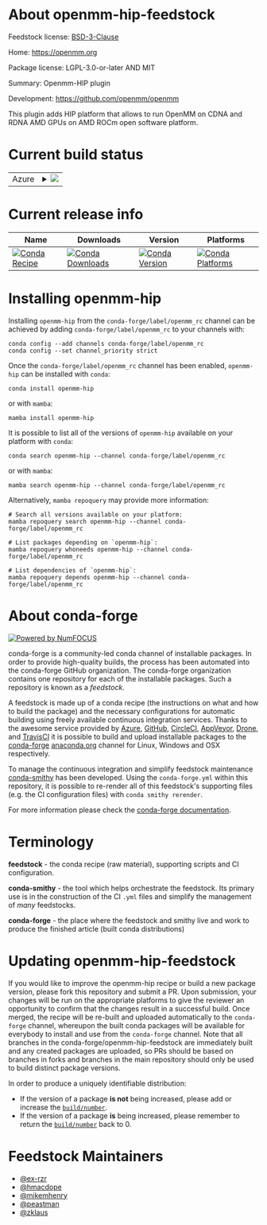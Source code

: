 About openmm-hip-feedstock
==========================

Feedstock license: [BSD-3-Clause](https://github.com/conda-forge/openmm-hip-feedstock/blob/main/LICENSE.txt)

Home: https://openmm.org

Package license: LGPL-3.0-or-later AND MIT

Summary: Openmm-HIP plugin

Development: https://github.com/openmm/openmm

This plugin adds HIP platform that allows to run OpenMM on CDNA and RDNA AMD GPUs on AMD ROCm open software platform.


Current build status
====================


<table>
    
  <tr>
    <td>Azure</td>
    <td>
      <details>
        <summary>
          <a href="https://dev.azure.com/conda-forge/feedstock-builds/_build/latest?definitionId=23114&branchName=main">
            <img src="https://dev.azure.com/conda-forge/feedstock-builds/_apis/build/status/openmm-hip-feedstock?branchName=main">
          </a>
        </summary>
        <table>
          <thead><tr><th>Variant</th><th>Status</th></tr></thead>
          <tbody><tr>
              <td>linux_64</td>
              <td>
                <a href="https://dev.azure.com/conda-forge/feedstock-builds/_build/latest?definitionId=23114&branchName=main">
                  <img src="https://dev.azure.com/conda-forge/feedstock-builds/_apis/build/status/openmm-hip-feedstock?branchName=main&jobName=linux&configuration=linux%20linux_64_" alt="variant">
                </a>
              </td>
            </tr>
          </tbody>
        </table>
      </details>
    </td>
  </tr>
</table>

Current release info
====================

| Name | Downloads | Version | Platforms |
| --- | --- | --- | --- |
| [![Conda Recipe](https://img.shields.io/badge/recipe-openmm--hip-green.svg)](https://anaconda.org/conda-forge/openmm-hip) | [![Conda Downloads](https://img.shields.io/conda/dn/conda-forge/openmm-hip.svg)](https://anaconda.org/conda-forge/openmm-hip) | [![Conda Version](https://img.shields.io/conda/vn/conda-forge/openmm-hip.svg)](https://anaconda.org/conda-forge/openmm-hip) | [![Conda Platforms](https://img.shields.io/conda/pn/conda-forge/openmm-hip.svg)](https://anaconda.org/conda-forge/openmm-hip) |

Installing openmm-hip
=====================

Installing `openmm-hip` from the `conda-forge/label/openmm_rc` channel can be achieved by adding `conda-forge/label/openmm_rc` to your channels with:

```
conda config --add channels conda-forge/label/openmm_rc
conda config --set channel_priority strict
```

Once the `conda-forge/label/openmm_rc` channel has been enabled, `openmm-hip` can be installed with `conda`:

```
conda install openmm-hip
```

or with `mamba`:

```
mamba install openmm-hip
```

It is possible to list all of the versions of `openmm-hip` available on your platform with `conda`:

```
conda search openmm-hip --channel conda-forge/label/openmm_rc
```

or with `mamba`:

```
mamba search openmm-hip --channel conda-forge/label/openmm_rc
```

Alternatively, `mamba repoquery` may provide more information:

```
# Search all versions available on your platform:
mamba repoquery search openmm-hip --channel conda-forge/label/openmm_rc

# List packages depending on `openmm-hip`:
mamba repoquery whoneeds openmm-hip --channel conda-forge/label/openmm_rc

# List dependencies of `openmm-hip`:
mamba repoquery depends openmm-hip --channel conda-forge/label/openmm_rc
```


About conda-forge
=================

[![Powered by
NumFOCUS](https://img.shields.io/badge/powered%20by-NumFOCUS-orange.svg?style=flat&colorA=E1523D&colorB=007D8A)](https://numfocus.org)

conda-forge is a community-led conda channel of installable packages.
In order to provide high-quality builds, the process has been automated into the
conda-forge GitHub organization. The conda-forge organization contains one repository
for each of the installable packages. Such a repository is known as a *feedstock*.

A feedstock is made up of a conda recipe (the instructions on what and how to build
the package) and the necessary configurations for automatic building using freely
available continuous integration services. Thanks to the awesome service provided by
[Azure](https://azure.microsoft.com/en-us/services/devops/), [GitHub](https://github.com/),
[CircleCI](https://circleci.com/), [AppVeyor](https://www.appveyor.com/),
[Drone](https://cloud.drone.io/welcome), and [TravisCI](https://travis-ci.com/)
it is possible to build and upload installable packages to the
[conda-forge](https://anaconda.org/conda-forge) [anaconda.org](https://anaconda.org/)
channel for Linux, Windows and OSX respectively.

To manage the continuous integration and simplify feedstock maintenance
[conda-smithy](https://github.com/conda-forge/conda-smithy) has been developed.
Using the ``conda-forge.yml`` within this repository, it is possible to re-render all of
this feedstock's supporting files (e.g. the CI configuration files) with ``conda smithy rerender``.

For more information please check the [conda-forge documentation](https://conda-forge.org/docs/).

Terminology
===========

**feedstock** - the conda recipe (raw material), supporting scripts and CI configuration.

**conda-smithy** - the tool which helps orchestrate the feedstock.
                   Its primary use is in the construction of the CI ``.yml`` files
                   and simplify the management of *many* feedstocks.

**conda-forge** - the place where the feedstock and smithy live and work to
                  produce the finished article (built conda distributions)


Updating openmm-hip-feedstock
=============================

If you would like to improve the openmm-hip recipe or build a new
package version, please fork this repository and submit a PR. Upon submission,
your changes will be run on the appropriate platforms to give the reviewer an
opportunity to confirm that the changes result in a successful build. Once
merged, the recipe will be re-built and uploaded automatically to the
`conda-forge` channel, whereupon the built conda packages will be available for
everybody to install and use from the `conda-forge` channel.
Note that all branches in the conda-forge/openmm-hip-feedstock are
immediately built and any created packages are uploaded, so PRs should be based
on branches in forks and branches in the main repository should only be used to
build distinct package versions.

In order to produce a uniquely identifiable distribution:
 * If the version of a package **is not** being increased, please add or increase
   the [``build/number``](https://docs.conda.io/projects/conda-build/en/latest/resources/define-metadata.html#build-number-and-string).
 * If the version of a package **is** being increased, please remember to return
   the [``build/number``](https://docs.conda.io/projects/conda-build/en/latest/resources/define-metadata.html#build-number-and-string)
   back to 0.

Feedstock Maintainers
=====================

* [@ex-rzr](https://github.com/ex-rzr/)
* [@hmacdope](https://github.com/hmacdope/)
* [@mikemhenry](https://github.com/mikemhenry/)
* [@peastman](https://github.com/peastman/)
* [@zklaus](https://github.com/zklaus/)

